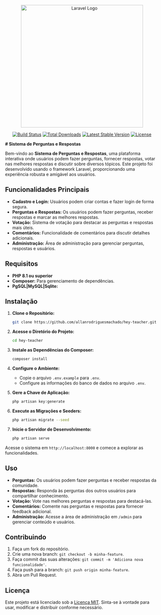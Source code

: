 <p align="center"><a href="https://laravel.com" target="_blank"><img src="https://raw.githubusercontent.com/laravel/art/master/logo-lockup/5%20SVG/2%20CMYK/1%20Full%20Color/laravel-logolockup-cmyk-red.svg" width="400" alt="Laravel Logo"></a></p>

<p align="center">
<a href="https://github.com/laravel/framework/actions"><img src="https://github.com/laravel/framework/workflows/tests/badge.svg" alt="Build Status"></a>
<a href="https://packagist.org/packages/laravel/framework"><img src="https://img.shields.io/packagist/dt/laravel/framework" alt="Total Downloads"></a>
<a href="https://packagist.org/packages/laravel/framework"><img src="https://img.shields.io/packagist/v/laravel/framework" alt="Latest Stable Version"></a>
<a href="https://packagist.org/packages/laravel/framework"><img src="https://img.shields.io/packagist/l/laravel/framework" alt="License"></a>
</p>


**# Sistema de Perguntas e Respostas**

Bem-vindo ao **Sistema de Perguntas e Respostas**, uma plataforma interativa onde usuários podem fazer perguntas, fornecer respostas, votar nas melhores respostas e discutir sobre diversos tópicos. Este projeto foi desenvolvido usando o framework Laravel, proporcionando uma experiência robusta e amigável aos usuários.

## Funcionalidades Principais

- **Cadastro e Login:** Usuários podem criar contas e fazer login de forma segura.
- **Perguntas e Respostas:** Os usuários podem fazer perguntas, receber respostas e marcar as melhores respostas.
- **Votação:** Sistema de votação para destacar as perguntas e respostas mais úteis.
- **Comentários:** Funcionalidade de comentários para discutir detalhes adicionais.
- **Administração:** Área de administração para gerenciar perguntas, respostas e usuários.

## Requisitos

- **PHP 8.1 ou superior**
- **Composer:** Para gerenciamento de dependências.
- **PgSQL|MySQL|Sqlite:** 

## Instalação

1. **Clone o Repositório:**
   ```bash
   git clone https://github.com/allanrodriguesmachado/hey-teacher.git
   ```

2. **Acesse o Diretório do Projeto:**
   ```bash
   cd hey-teacher
   ```

3. **Instale as Dependências do Composer:**
   ```bash
   composer install
   ```

4. **Configure o Ambiente:**
   - Copie o arquivo `.env.example` para `.env`.
   - Configure as informações do banco de dados no arquivo `.env`.

5. **Gere a Chave de Aplicação:**
   ```bash
   php artisan key:generate
   ```

6. **Execute as Migrações e Seeders:**
   ```bash
   php artisan migrate --seed
   ```

7. **Inicie o Servidor de Desenvolvimento:**
   ```bash
   php artisan serve
   ```

Acesse o sistema em `http://localhost:8000` e comece a explorar as funcionalidades.

## Uso

- **Perguntas:** Os usuários podem fazer perguntas e receber respostas da comunidade.
- **Respostas:** Responda às perguntas dos outros usuários para compartilhar conhecimento.
- **Votação:** Vote nas melhores perguntas e respostas para destacá-las.
- **Comentários:** Comente nas perguntas e respostas para fornecer feedback adicional.
- **Administração:** Acesse a área de administração em `/admin` para gerenciar conteúdo e usuários.

## Contribuindo

1. Faça um fork do repositório.
2. Crie uma nova branch: `git checkout -b minha-feature`.
3. Faça commit das suas alterações: `git commit -m 'Adiciona nova funcionalidade'`.
4. Faça push para a branch: `git push origin minha-feature`.
5. Abra um Pull Request.

## Licença

Este projeto está licenciado sob a [Licença MIT](LICENSE). Sinta-se à vontade para usar, modificar e distribuir conforme necessário.
